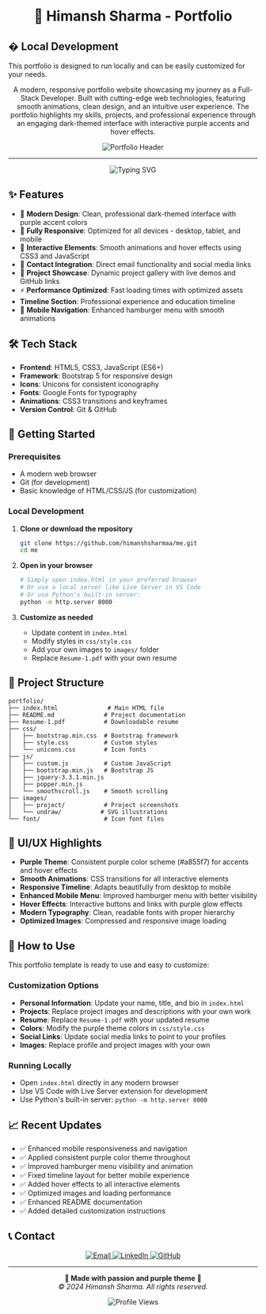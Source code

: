<h1 align="center">🚀 Himansh Sharma - Portfolio</h1>

<h2 align="left">�️ Local Development</h2>
<p>
  This portfolio is designed to run locally and can be easily customized for your needs.
</p>

<p align="center">
  A modern, responsive portfolio website showcasing my journey as a Full-Stack Developer. Built with cutting-edge web technologies, featuring smooth animations, clean design, and an intuitive user experience. The portfolio highlights my skills, projects, and professional experience through an engaging dark-themed interface with interactive purple accents and hover effects.
</p>

<div align="center">
    <img src="https://github.com/himanshsharmaa/me/blob/main/images/project/project-image.png?raw=true" alt="Portfolio Header" />
</div>

------

<p align="center">
  <img src="https://readme-typing-svg.herokuapp.com?font=Fira+Code&size=22&pause=1000&color=a855f7&center=true&vCenter=true&width=435&lines=Full-Stack+Developer;Creative+Problem+Solver;Modern+Web+Technologies;Always+Learning" alt="Typing SVG">
</p>

## ✨ Features

- 🎨 **Modern Design**: Clean, professional dark-themed interface with purple accent colors
- 📱 **Fully Responsive**: Optimized for all devices - desktop, tablet, and mobile
- 🚀 **Interactive Elements**: Smooth animations and hover effects using CSS3 and JavaScript
- 📧 **Contact Integration**: Direct email functionality and social media links
- 🎯 **Project Showcase**: Dynamic project gallery with live demos and GitHub links
- ⚡ **Performance Optimized**: Fast loading times with optimized assets
-  **Timeline Section**: Professional experience and education timeline
- 📱 **Mobile Navigation**: Enhanced hamburger menu with smooth animations

## 🛠️ Tech Stack

- **Frontend**: HTML5, CSS3, JavaScript (ES6+)
- **Framework**: Bootstrap 5 for responsive design
- **Icons**: Unicons for consistent iconography
- **Fonts**: Google Fonts for typography
- **Animations**: CSS3 transitions and keyframes
- **Version Control**: Git & GitHub

## 🚀 Getting Started

### Prerequisites
- A modern web browser
- Git (for development)
- Basic knowledge of HTML/CSS/JS (for customization)

### Local Development
1. **Clone or download the repository**
   ```bash
   git clone https://github.com/himanshsharmaa/me.git
   cd me
   ```

2. **Open in your browser**
   ```bash
   # Simply open index.html in your preferred browser
   # Or use a local server like Live Server in VS Code
   # Or use Python's built-in server:
   python -m http.server 8000
   ```

3. **Customize as needed**
   - Update content in `index.html`
   - Modify styles in `css/style.css`
   - Add your own images to `images/` folder
   - Replace `Resume-1.pdf` with your own resume

## 📁 Project Structure

```
portfolio/
├── index.html              # Main HTML file
├── README.md              # Project documentation
├── Resume-1.pdf           # Downloadable resume
├── css/
│   ├── bootstrap.min.css  # Bootstrap framework
│   ├── style.css          # Custom styles
│   └── unicons.css        # Icon fonts
├── js/
│   ├── custom.js          # Custom JavaScript
│   ├── bootstrap.min.js   # Bootstrap JS
│   ├── jquery-3.3.1.min.js
│   ├── popper.min.js
│   └── smoothscroll.js    # Smooth scrolling
├── images/
│   ├── project/           # Project screenshots
│   └── undraw/           # SVG illustrations
└── font/                  # Icon font files
```

## 🎨 UI/UX Highlights

- **Purple Theme**: Consistent purple color scheme (#a855f7) for accents and hover effects
- **Smooth Animations**: CSS transitions for all interactive elements
- **Responsive Timeline**: Adapts beautifully from desktop to mobile
- **Enhanced Mobile Menu**: Improved hamburger menu with better visibility
- **Hover Effects**: Interactive buttons and links with purple glow effects
- **Modern Typography**: Clean, readable fonts with proper hierarchy
- **Optimized Images**: Compressed and responsive image loading

## 🔧 How to Use

This portfolio template is ready to use and easy to customize:

### Customization Options
- **Personal Information**: Update your name, title, and bio in `index.html`
- **Projects**: Replace project images and descriptions with your own work
- **Resume**: Replace `Resume-1.pdf` with your updated resume
- **Colors**: Modify the purple theme colors in `css/style.css`
- **Social Links**: Update social media links to point to your profiles
- **Images**: Replace profile and project images with your own

### Running Locally
- Open `index.html` directly in any modern browser
- Use VS Code with Live Server extension for development
- Use Python's built-in server: `python -m http.server 8000`

## 📈 Recent Updates

- ✅ Enhanced mobile responsiveness and navigation
- ✅ Applied consistent purple color theme throughout
- ✅ Improved hamburger menu visibility and animation
- ✅ Fixed timeline layout for better mobile experience
- ✅ Added hover effects to all interactive elements
- ✅ Optimized images and loading performance
- ✅ Enhanced README documentation
- ✅ Added detailed customization instructions

## 📞 Contact

<div align="center">
  <a href="mailto:himanshsharmaa@example.com">
    <img src="https://img.shields.io/badge/Email-D14836?style=for-the-badge&logo=gmail&logoColor=white" alt="Email">
  </a>
  <a href="https://linkedin.com/in/himanshsharmaa" target="_blank">
    <img src="https://img.shields.io/badge/LinkedIn-0077B5?style=for-the-badge&logo=linkedin&logoColor=white" alt="LinkedIn">
  </a>
  <a href="https://github.com/himanshsharmaa" target="_blank">
    <img src="https://img.shields.io/badge/GitHub-100000?style=for-the-badge&logo=github&logoColor=white" alt="GitHub">
  </a>
</div>

---

<p align="center">
  <strong>💜 Made with passion and purple theme 💜</strong><br>
  <em>© 2024 Himansh Sharma. All rights reserved.</em>
</p>

<p align="center">
  <img src="https://komarev.com/ghpvc/?username=himanshsharmaa&color=blueviolet&style=flat-square&label=Profile+Views" alt="Profile Views">
</p>
